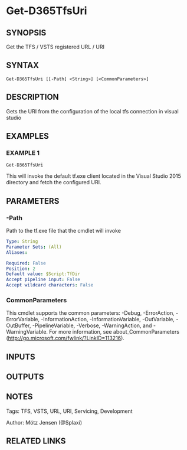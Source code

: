 ﻿---
external help file: d365fo.tools-help.xml
Module Name: d365fo.tools
online version:
schema: 2.0.0
---

# Get-D365TfsUri

## SYNOPSIS
Get the TFS / VSTS registered URL / URI

## SYNTAX

```
Get-D365TfsUri [[-Path] <String>] [<CommonParameters>]
```

## DESCRIPTION
Gets the URI from the configuration of the local tfs connection in visual studio

## EXAMPLES

### EXAMPLE 1
```
Get-D365TfsUri
```

This will invoke the default tf.exe client located in the Visual Studio 2015 directory
and fetch the configured URI.

## PARAMETERS

### -Path
Path to the tf.exe file that the cmdlet will invoke

```yaml
Type: String
Parameter Sets: (All)
Aliases:

Required: False
Position: 2
Default value: $Script:TfDir
Accept pipeline input: False
Accept wildcard characters: False
```

### CommonParameters
This cmdlet supports the common parameters: -Debug, -ErrorAction, -ErrorVariable, -InformationAction, -InformationVariable, -OutVariable, -OutBuffer, -PipelineVariable, -Verbose, -WarningAction, and -WarningVariable.
For more information, see about_CommonParameters (http://go.microsoft.com/fwlink/?LinkID=113216).

## INPUTS

## OUTPUTS

## NOTES
Tags: TFS, VSTS, URL, URI, Servicing, Development

Author: Mötz Jensen (@Splaxi)

## RELATED LINKS
